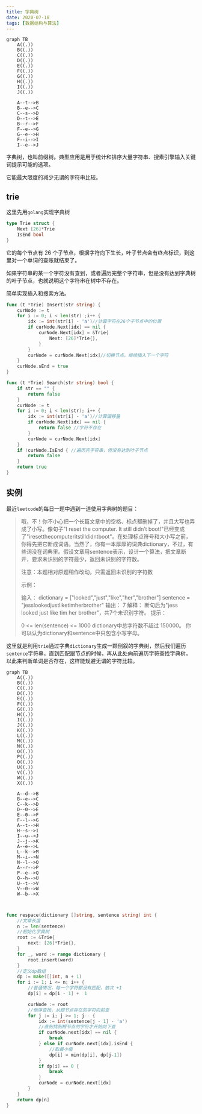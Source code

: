 ```yaml
---
title: 字典树
date: 2020-07-18
tags: [数据结构与算法]
---
```


```mermaid
graph TB
	A((.))
	B((.))
	C((.))
	D((.))
	E((.))
	F((.))
	G((.))
	H((.))
	I((.))
	J((.))
	
	A--t-->B
	B--e-->C
	C--s-->D
	D--t-->E
	B--r-->F
	F--e-->G
	G--e-->H
	F--i-->I
	I--e-->J
```

字典树，也叫前缀树。典型应用是用于统计和排序大量字符串、搜素引擎输入关键词提示可能的选项。

它能最大限度的减少无谓的字符串比较。

<!--more-->

## trie

这里先用`golang`实现字典树

```go
type Trie struct {
	Next [26]*Trie
	IsEnd bool
}
```

它的每个节点有 26 个子节点，根据字符向下生长，叶子节点会有终点标识，到这里对一个单词的查账就结束了。

如果字符串的某一个字符没有查到，或者遍历完整个字符串，但是没有达到字典树的叶子节点，也就说明这个字符串在树中不存在。

简单实现插入和搜索方法。

```go
func (t *Trie) Insert(str string) {
	curNode := t
	for i := 0; i < len(str) ;i++ {
		idx := int(str[i] - 'a')//计算字符在26个子节点中的位置
		if curNode.Next[idx] == nil {
			curNode.Next[idx] = &Trie{
				Next: [26]*Trie{},
			}
		}
		curNode = curNode.Next[idx]//切换节点，继续插入下一个字符
	}
	curNode.sEnd = true
}
```

```go
func (t *Trie) Search(str string) bool {
	if str == "" {
		return false
	}
	curNode := t
	for i := 0; i < len(str); i++ {
		idx := int(str[i] - 'a')//计算偏移量
		if curNode.Next[idx] == nil {
			return false //字符不存在
		}
		curNode = curNode.Next[idx]
	}
	if !curNode.IsEnd { //遍历完字符串，但没有达到叶子节点
		return false
	}
	return true
}
```

## 实例

最近`leetcode`的每日一题中遇到一道使用字典树的题目：

> 哦，不！你不小心把一个长篇文章中的空格、标点都删掉了，并且大写也弄成了小写。像句子"I reset the computer. It still didn’t boot!"已经变成了"iresetthecomputeritstilldidntboot"。在处理标点符号和大小写之前，你得先把它断成词语。当然了，你有一本厚厚的词典dictionary，不过，有些词没在词典里。假设文章用sentence表示，设计一个算法，把文章断开，要求未识别的字符最少，返回未识别的字符数。
>
> 注意：本题相对原题稍作改动，只需返回未识别的字符数
>
> 示例：
>
> 输入：
> dictionary = ["looked","just","like","her","brother"]
> sentence = "jesslookedjustliketimherbrother"
> 输出： 7
> 解释： 断句后为"jess looked just like tim her brother"，共7个未识别字符。
> 提示：
>
> 0 <= len(sentence) <= 1000
> dictionary中总字符数不超过 150000。
> 你可以认为dictionary和sentence中只包含小写字母。

这里就是利用`trie`通过字典`dictionary`生成一颗倒叙的字典树，然后我们遍历`sentence`字符串，直到匹配跟节点的时候，再从此处向前遍历字符查找字典树，以此来判断单词是否存在，这样能规避无谓的字符比较。

```mermaid
graph TB
	A((.))
	B((.))
	C((.))
	D((.))
	E((.))
	F((.))
	G((.))
	H((.))
	I((.))
	J((.))
	K((.))
	L((.))
	M((.))
	N((.))
	O((.))
	P((.))
	Q((.))
	U((.))
	V((.))
	W((.))
	X((.))
	
	A--d-->B
	B--e-->C
	C--k-->D
	D--0-->E
	E--0-->F
	F--l-->G
	A--t-->H
	H--s-->I
	I--u-->J
	J--j-->K
	A--e-->L
	L--k-->M
	M--i-->N
	N--l-->O
	A--r-->P
	P--e-->Q
	Q--h-->U
	U--t-->V
	V--0-->W
	W--b-->X
	
	
```

```go
func respace(dictionary []string, sentence string) int {
	//文章长度
    n := len(sentence)
    //初始化字典树
	root := &Trie{
		next: [26]*Trie{},
	}
	for _, word := range dictionary {
		root.insert(word)
	}
    //定义dp数组
	dp := make([]int, n + 1)
	for i := 1; i <= n; i++ {
        //普通情况，每一个字符都没有匹配，依次 +1
		dp[i] = dp[i - 1] +  1

		curNode := root
        //倒序查找，从跟节点存在的字符向前查
		for j := i; j >= 1; j-- {
			idx := int(sentence[j - 1] - 'a')
			//直到找到根节点的字符才开始向下查
			if curNode.next[idx] == nil {
				break
			} else if curNode.next[idx].isEnd {
                //取最小值
				dp[i] = min(dp[i], dp[j-1])
			}
			if dp[i] == 0 {
				break
			}
			curNode = curNode.next[idx]
		}
	}
	return dp[n]
}
```

